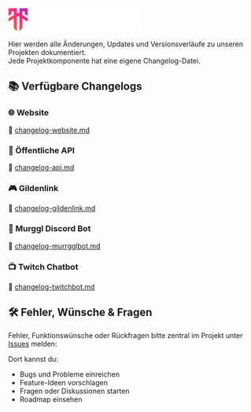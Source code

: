 ![Logo](assets/wowfusion.png)

Hier werden alle Änderungen, Updates und Versionsverläufe zu unseren Projekten dokumentiert.  
Jede Projektkomponente hat eine eigene Changelog-Datei.



## 📚 Verfügbare Changelogs

### 🌐 Website  
🔗 [changelog-website.md](changelog-website.md)

### 🔌 Öffentliche API  
🔗 [changelog-api.md](changelog-api.md)

### 🎮 Gildenlink  
🔗 [changelog-gildenlink.md](changelog-gildenlink.md)

### 🤖 Murggl Discord Bot  
🔗 [changelog-murrgglbot.md](changelog-murrgglbot.md)

### 📺 Twitch Chatbot  
🔗 [changelog-twitchbot.md](changelog-twitchbot.md)



## 🛠️ Fehler, Wünsche & Fragen

Fehler, Funktionswünsche oder Rückfragen bitte zentral im Projekt unter [Issues](https://github.com/wowfusion/Changelog/issues) melden:

Dort kannst du:
- Bugs und Probleme einreichen
- Feature-Ideen vorschlagen
- Fragen oder Diskussionen starten
- Roadmap einsehen